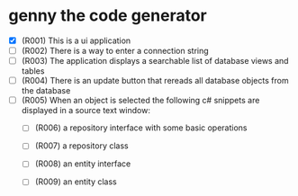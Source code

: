 # genny the code generator

- [X] (R001) This is a ui application
- [ ] (R002) There is a way to enter a connection string
- [ ] (R003) The application displays a searchable list of database views and tables
- [ ] (R004) There is an update button that rereads all database objects from the database
- [ ] (R005) When an object is selected the following c# snippets are displayed in a source text window:
  - [ ] (R006) a repository interface with some basic operations
  - [ ] (R007) a repository class
  - [ ] (R008) an entity interface
  - [ ] (R009) an entity class
  